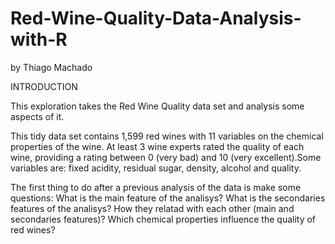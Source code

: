 # Red-Wine-Quality-Data-Analysis-with-R
by Thiago Machado

INTRODUCTION

This exploration takes the Red Wine Quality data set and analysis some aspects of it.

This tidy data set contains 1,599 red wines with 11 variables on the chemical properties of the wine. At least 3 wine experts rated the quality of each wine, providing a rating between 0 (very bad) and 10 (very excellent).Some variables are: fixed acidity, residual sugar, density, alcohol and quality.

The first thing to do after a previous analysis of the data is make some questions: What is the main feature of the analisys? What is the secondaries features of the analisys? How they relatad with each other (main and secondaries features)? Which chemical properties influence the quality of red wines?
